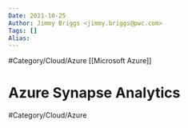 ```yaml
---
Date: 2021-10-25
Author: Jimmy Briggs <jimmy.briggs@pwc.com>
Tags: []
Alias:
---
```


#Category/Cloud/Azure
[[Microsoft Azure]]

# Azure Synapse Analytics

#Category/Cloud/Azure 